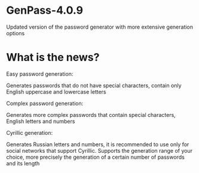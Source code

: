 # GenPass-4.0.9

Updated version of the password generator with more extensive generation options

# What is the news?

Easy password generation:

Generates passwords that do not have special characters, contain only English uppercase and lowercase letters

Complex password generation:

Generates more complex passwords that contain special characters, English letters and numbers

Cyrillic generation:

Generates Russian letters and numbers, it is recommended to use only for social networks that support Cyrillic. Supports the generation range of your choice, more precisely the generation of a certain number of passwords and its length
